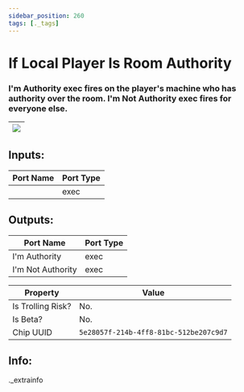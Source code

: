 ```yaml
---
sidebar_position: 260
tags: [._tags]
---
```


# If Local Player Is Room Authority


### I'm Authority exec fires on the player's machine who has authority over the room. I'm Not Authority exec fires for everyone else.

| ![](https://images-ext-2.discordapp.net/external/MPmIaQzlEPmgGWlgi-WxBBXt0Bjv_zWPkg1y1f_sy3s/https/www.recroomcircuits.com/image/circuit/absolute-value?width=206&height=108) |
|-----|

## Inputs:
| Port Name | Port Type |
|-----------|-----------|
|  | exec |

## Outputs:
| Port Name | Port Type |
|-----------|-----------|
| I'm Authority | exec |
| I'm Not Authority | exec | 

| Property  | Value |
|-------------------|-----------|
| Is Trolling Risk? | No. |
| Is Beta? | No. |
| Chip UUID | `5e28057f-214b-4ff8-81bc-512be207c9d7` |

## Info:
._extrainfo